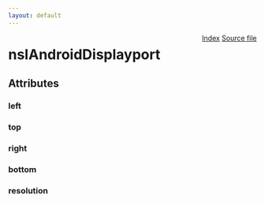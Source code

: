 ```yaml
---
layout: default
---
```

<div class='links' style='float:right'><a href="../index.html">Index</a>
<a href="http://dxr.mozilla.org/mozilla-central/source/widget/android/nsIAndroidBridge.idl">Source file</a>
</div>

# nsIAndroidDisplayport #

## Attributes ##

### left ###

### top ###

### right ###

### bottom ###

### resolution ###
